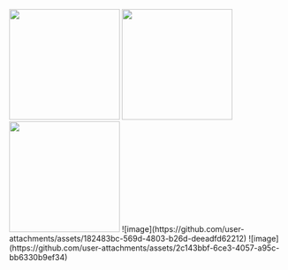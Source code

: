 <img src="https://github.com/user-attachments/assets/2fe0b48e-e7de-4d50-80fa-1633e9b4dd7c" height="200">
<img src="https://github.com/user-attachments/assets/2fabe605-2bc5-4f3e-b19e-8f9426a37ce2" height="200">
<img src="https://github.com/user-attachments/assets/a4ba8e4f-0c68-48c9-be27-e6ea79ac2377" height="200">
![image](https://github.com/user-attachments/assets/182483bc-569d-4803-b26d-deeadfd62212)
![image](https://github.com/user-attachments/assets/2c143bbf-6ce3-4057-a95c-bb6330b9ef34)
